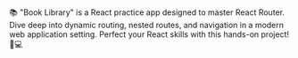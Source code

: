 📚 "Book Library" is a React practice app designed to master React Router. Dive deep into dynamic routing, nested routes, and navigation in a modern web application setting. Perfect your React skills with this hands-on project! 📖💻
